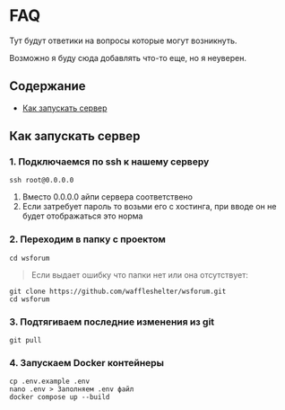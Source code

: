# FAQ
Тут будут ответики на вопросы которые могут возникнуть.

Возможно я буду сюда добавлять что-то еще, но я неуверен.

## Содержание
- [Как запускать сервер](#как-запускать-сервер)

## Как запускать сервер
### 1. Подключаемся по ssh к нашему серверу
```
ssh root@0.0.0.0
```
  1. Вместо 0.0.0.0 айпи сервера соответствено
  2. Если затребует пароль то возьми его с хостинга, при вводе он не будет отображаться это норма
### 2. Переходим в папку с проектом
```
cd wsforum
```
>Если выдает ошибку что папки нет или она отсутствует:
```
git clone https://github.com/waffleshelter/wsforum.git
cd wsforum
```
### 3. Подтягиваем последние изменения из git
```
git pull
```
### 4. Запускаем Docker контейнеры
```
cp .env.example .env
nano .env > Заполняем .env файл
docker compose up --build
```